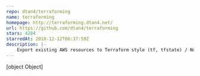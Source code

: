 ```yaml
---
repo: dtan4/terraforming
name: terraforming
homepage: http://terraforming.dtan4.net/
url: https://github.com/dtan4/terraforming
stars: 4284
starredAt: 2018-12-12T06:37:59Z
description: |-
    Export existing AWS resources to Terraform style (tf, tfstate) / No longer actively maintained
---
```


[object Object]
